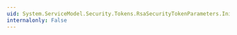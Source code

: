 ```yaml
---
uid: System.ServiceModel.Security.Tokens.RsaSecurityTokenParameters.InitializeSecurityTokenRequirement(System.IdentityModel.Selectors.SecurityTokenRequirement)
internalonly: False
---
```

